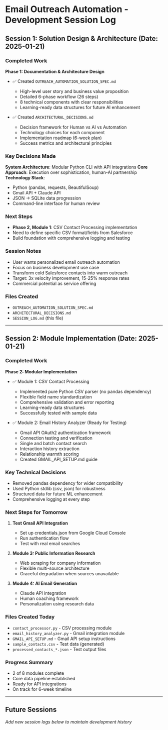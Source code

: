 # Email Outreach Automation - Development Session Log

## Session 1: Solution Design & Architecture (Date: 2025-01-21)

### Completed Work

**Phase 1: Documentation & Architecture Design**
- ✅ Created `OUTREACH_AUTOMATION_SOLUTION_SPEC.md`
  - High-level user story and business value proposition
  - Detailed 6-phase workflow (26 steps)
  - 8 technical components with clear responsibilities
  - Learning-ready data structures for future AI enhancement

- ✅ Created `ARCHITECTURAL_DECISIONS.md` 
  - Decision framework for Human vs AI vs Automation
  - Technology choices for each component
  - Implementation roadmap (6-week plan)
  - Success metrics and architectural principles

### Key Decisions Made

**System Architecture**: Modular Python CLI with API integrations
**Core Approach**: Execution over sophistication, human-AI partnership
**Technology Stack**: 
- Python (pandas, requests, BeautifulSoup)
- Gmail API + Claude API
- JSON → SQLite data progression
- Command-line interface for human review

### Next Steps
- **Phase 2, Module 1**: CSV Contact Processing implementation
- Need to define specific CSV format/fields from Salesforce
- Build foundation with comprehensive logging and testing

### Session Notes
- User wants personalized email outreach automation
- Focus on business development use case
- Transform cold Salesforce contacts into warm outreach
- Target: 3x velocity improvement, 15-25% response rates
- Commercial potential as service offering

### Files Created
- `OUTREACH_AUTOMATION_SOLUTION_SPEC.md`
- `ARCHITECTURAL_DECISIONS.md`
- `SESSION_LOG.md` (this file)

---

## Session 2: Module Implementation (Date: 2025-01-21)

### Completed Work

**Phase 2: Modular Implementation**
- ✅ Module 1: CSV Contact Processing
  - Implemented pure Python CSV parser (no pandas dependency)
  - Flexible field name standardization
  - Comprehensive validation and error reporting
  - Learning-ready data structures
  - Successfully tested with sample data

- ✅ Module 2: Email History Analyzer (Ready for Testing)
  - Gmail API OAuth2 authentication framework
  - Connection testing and verification
  - Single and batch contact search
  - Interaction history extraction
  - Relationship warmth scoring
  - Created GMAIL_API_SETUP.md guide

### Key Technical Decisions
- Removed pandas dependency for wider compatibility
- Used Python stdlib (csv, json) for robustness
- Structured data for future ML enhancement
- Comprehensive logging at every step

### Next Steps for Tomorrow
1. **Test Gmail API Integration**
   - Set up credentials.json from Google Cloud Console
   - Run authentication flow
   - Test with real email searches

2. **Module 3: Public Information Research**
   - Web scraping for company information
   - Flexible multi-source architecture
   - Graceful degradation when sources unavailable

3. **Module 4: AI Email Generation**
   - Claude API integration
   - Human coaching framework
   - Personalization using research data

### Files Created Today
- `contact_processor.py` - CSV processing module
- `email_history_analyzer.py` - Gmail integration module
- `GMAIL_API_SETUP.md` - Gmail API setup instructions
- `sample_contacts.csv` - Test data (generated)
- `processed_contacts_*.json` - Test output files

### Progress Summary
- 2 of 8 modules complete
- Core data pipeline established
- Ready for API integrations
- On track for 6-week timeline

---

## Future Sessions

*Add new session logs below to maintain development history*
